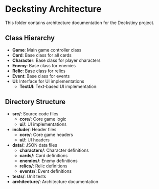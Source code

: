 # Deckstiny Architecture

This folder contains architecture documentation for the Deckstiny project.

## Class Hierarchy

- **Game**: Main game controller class
- **Card**: Base class for all cards
- **Character**: Base class for player characters
- **Enemy**: Base class for enemies
- **Relic**: Base class for relics
- **Event**: Base class for events
- **UI**: Interface for UI implementations
  - **TextUI**: Text-based UI implementation

## Directory Structure

- **src/**: Source code files
  - **core/**: Core game logic
  - **ui/**: UI implementations
- **include/**: Header files
  - **core/**: Core game headers
  - **ui/**: UI headers
- **data/**: JSON data files
  - **characters/**: Character definitions
  - **cards/**: Card definitions
  - **enemies/**: Enemy definitions
  - **relics/**: Relic definitions
  - **events/**: Event definitions
- **tests/**: Unit tests
- **architecture/**: Architecture documentation
